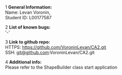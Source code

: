 1 **General Information:**<br>
Name: Levan Voronin,<br>
Student ID: L00177587

2 **List of known bugs:**<br>
'-'

3 **Link to github repo:**<br>
HTTPS: https://github.com/VoroninLevan/CA2.git <br>
SSH: git@github.com:VoroninLevan/CA2.git


4 **Additional info:**<br>
Please refer to the ShapeBuilder class start application